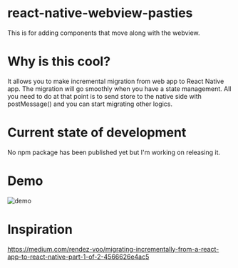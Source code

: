 # react-native-webview-pasties
This is for adding components that move along with the webview.

# Why is this cool?
It allows you to make incremental migration from web app to React Native app.
The migration will go smoothly when you have a state management.
All you need to do at that point is to send store to the native side with postMessage() and you can start migrating other logics.

# Current state of development
No npm package has been published yet but I'm working on releasing it.

# Demo
![demo](https://user-images.githubusercontent.com/14835424/48332580-be2efa00-e697-11e8-853a-76103660b423.gif)

# Inspiration
https://medium.com/rendez-voo/migrating-incrementally-from-a-react-app-to-react-native-part-1-of-2-4566626e4ac5
